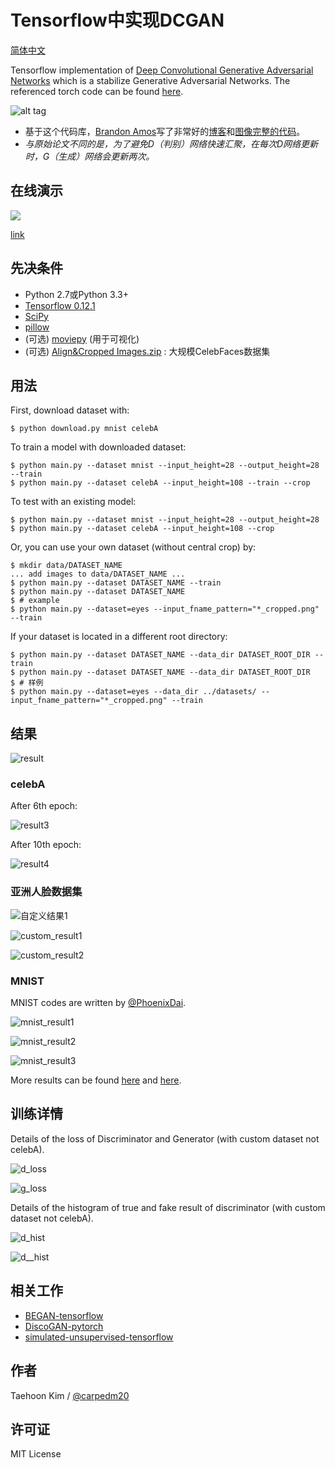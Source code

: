 # Tensorflow中实现DCGAN

[简体中文](/zh-hans/examples/tensorflow/DCGAN/README.md)

Tensorflow implementation of [Deep Convolutional Generative Adversarial Networks](http://arxiv.org/abs/1511.06434) which is a stabilize Generative Adversarial Networks. The referenced torch code can be found [here](https://github.com/soumith/dcgan.torch).

![alt tag](DCGAN.png)

- 基于这个代码库，[Brandon Amos](http://bamos.github.io/)写了非常好的[博客](http://bamos.github.io/2016/08/09/deep-completion/)和[图像完整的代码](https://github.com/bamos/dcgan-completion.tensorflow)。
- *与原始论文不同的是，为了避免D（判别）网络快速汇聚，在每次D网络更新时，G（生成）网络会更新两次。*

## 在线演示

[![](https://raw.githubusercontent.com/carpedm20/blog/master/content/images/face.png)](http://carpedm20.github.io/faces/)

[link](http://carpedm20.github.io/faces/)

## 先决条件

- Python 2.7或Python 3.3+
- [Tensorflow 0.12.1](https://github.com/tensorflow/tensorflow/tree/r0.12)
- [SciPy](http://www.scipy.org/install.html)
- [pillow](https://github.com/python-pillow/Pillow)
- (可选) [moviepy](https://github.com/Zulko/moviepy) (用于可视化)
- (可选) [Align&Cropped Images.zip](http://mmlab.ie.cuhk.edu.hk/projects/CelebA.html) : 大规模CelebFaces数据集

## 用法

First, download dataset with:

    $ python download.py mnist celebA
    

To train a model with downloaded dataset:

    $ python main.py --dataset mnist --input_height=28 --output_height=28 --train
    $ python main.py --dataset celebA --input_height=108 --train --crop
    

To test with an existing model:

    $ python main.py --dataset mnist --input_height=28 --output_height=28
    $ python main.py --dataset celebA --input_height=108 --crop
    

Or, you can use your own dataset (without central crop) by:

    $ mkdir data/DATASET_NAME
    ... add images to data/DATASET_NAME ...
    $ python main.py --dataset DATASET_NAME --train
    $ python main.py --dataset DATASET_NAME
    $ # example
    $ python main.py --dataset=eyes --input_fname_pattern="*_cropped.png" --train
    

If your dataset is located in a different root directory:

    $ python main.py --dataset DATASET_NAME --data_dir DATASET_ROOT_DIR --train
    $ python main.py --dataset DATASET_NAME --data_dir DATASET_ROOT_DIR
    $ # 样例
    $ python main.py --dataset=eyes --data_dir ../datasets/ --input_fname_pattern="*_cropped.png" --train
    

## 结果

![result](assets/training.gif)

### celebA

After 6th epoch:

![result3](assets/result_16_01_04_.png)

After 10th epoch:

![result4](assets/test_2016-01-27%2015:08:54.png)

### 亚洲人脸数据集

![自定义结果1](web/img/change5.png)

![custom_result1](web/img/change2.png)

![custom_result2](web/img/change4.png)

### MNIST

MNIST codes are written by [@PhoenixDai](https://github.com/PhoenixDai).

![mnist_result1](assets/mnist1.png)

![mnist_result2](assets/mnist2.png)

![mnist_result3](assets/mnist3.png)

More results can be found [here](./assets/) and [here](./web/img/).

## 训练详情

Details of the loss of Discriminator and Generator (with custom dataset not celebA).

![d_loss](assets/d_loss.png)

![g_loss](assets/g_loss.png)

Details of the histogram of true and fake result of discriminator (with custom dataset not celebA).

![d_hist](assets/d_hist.png)

![d__hist](assets/d__hist.png)

## 相关工作

- [BEGAN-tensorflow](https://github.com/carpedm20/BEGAN-tensorflow)
- [DiscoGAN-pytorch](https://github.com/carpedm20/DiscoGAN-pytorch)
- [simulated-unsupervised-tensorflow](https://github.com/carpedm20/simulated-unsupervised-tensorflow)

## 作者

Taehoon Kim / [@carpedm20](http://carpedm20.github.io/)

## 许可证

MIT License